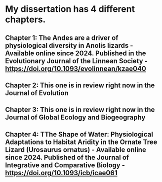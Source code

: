 # My dissertation has 4 different chapters.

## Chapter 1: The Andes are a driver of physiological diversity in Anolis lizards - Available online since 2024. Published in the Evolutionary Journal of the Linnean Society - https://doi.org/10.1093/evolinnean/kzae040
## Chapter 2: This one is in review right now in the Journal of Evolution
## Chapter 3: This one is in review right now in the Journal of Global Ecology and Biogeography
## Chapter 4: TThe Shape of Water: Physiological Adaptations to Habitat Aridity in the Ornate Tree Lizard (Urosaurus ornatus) - Available online since 2024. Published of the Journal of Integrative and Comparative Biology - https://doi.org/10.1093/icb/icae061
